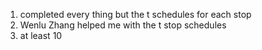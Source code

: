 
1. completed every thing but the t schedules for each stop
2. Wenlu Zhang helped me with the t stop schedules
3. at least 10

